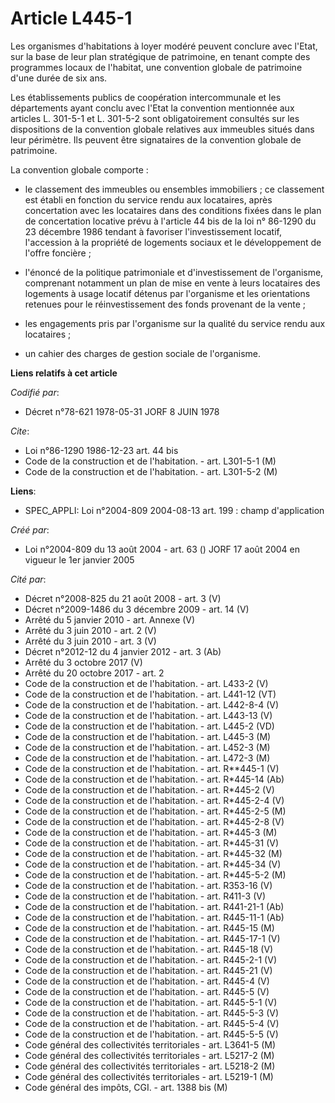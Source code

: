 # Article L445-1

Les organismes d'habitations à loyer modéré peuvent conclure avec l'Etat, sur la base de leur plan stratégique de patrimoine,
en tenant compte des programmes locaux de l'habitat, une convention globale de patrimoine d'une durée de six ans.

Les établissements publics de coopération intercommunale et les départements ayant conclu avec l'Etat la convention
mentionnée aux articles L. 301-5-1 et L. 301-5-2 sont obligatoirement consultés sur les dispositions de la convention globale
relatives aux immeubles situés dans leur périmètre. Ils peuvent être signataires de la convention globale de patrimoine.

La convention globale comporte :

- le classement des immeubles ou ensembles immobiliers ; ce classement est établi en fonction du service rendu aux
locataires, après concertation avec les locataires dans des conditions fixées dans le plan de concertation locative prévu à
l'article 44 bis de la loi n° 86-1290 du 23 décembre 1986 tendant à favoriser l'investissement locatif, l'accession à la
propriété de logements sociaux et le développement de l'offre foncière ;

- l'énoncé de la politique patrimoniale et d'investissement de l'organisme, comprenant notamment un plan de mise en vente à
leurs locataires des logements à usage locatif détenus par l'organisme et les orientations retenues pour le réinvestissement
des fonds provenant de la vente ;

- les engagements pris par l'organisme sur la qualité du service rendu aux locataires ;

- un cahier des charges de gestion sociale de l'organisme.

**Liens relatifs à cet article**

_Codifié par_:

  - Décret n°78-621 1978-05-31 JORF 8 JUIN 1978

_Cite_:

  - Loi n°86-1290 1986-12-23 art. 44 bis
  - Code de la construction et de l'habitation. - art. L301-5-1 (M)
  - Code de la construction et de l'habitation. - art. L301-5-2 (M)

**Liens**:

  - SPEC_APPLI: Loi n°2004-809 2004-08-13 art. 199 : champ d'application

_Créé par_:

  - Loi n°2004-809 du 13 août 2004 - art. 63 () JORF 17 août 2004 en vigueur le 1er janvier 2005

_Cité par_:

  - Décret n°2008-825 du 21 août 2008 - art. 3 (V)
  - Décret n°2009-1486 du 3 décembre 2009 - art. 14 (V)
  - Arrêté du 5 janvier 2010 - art. Annexe (V)
  - Arrêté du 3 juin 2010 - art. 2 (V)
  - Arrêté du 3 juin 2010 - art. 3 (V)
  - Décret n°2012-12 du 4 janvier 2012 - art. 3 (Ab)
  - Arrêté du 3 octobre 2017 (V)
  - Arrêté du 20 octobre 2017 - art. 2
  - Code de la construction et de l'habitation. - art. L433-2 (V)
  - Code de la construction et de l'habitation. - art. L441-12 (VT)
  - Code de la construction et de l'habitation. - art. L442-8-4 (V)
  - Code de la construction et de l'habitation. - art. L443-13 (V)
  - Code de la construction et de l'habitation. - art. L445-2 (VD)
  - Code de la construction et de l'habitation. - art. L445-3 (M)
  - Code de la construction et de l'habitation. - art. L452-3 (M)
  - Code de la construction et de l'habitation. - art. L472-3 (M)
  - Code de la construction et de l'habitation. - art. R**445-1 (V)
  - Code de la construction et de l'habitation. - art. R*445-14 (Ab)
  - Code de la construction et de l'habitation. - art. R*445-2 (V)
  - Code de la construction et de l'habitation. - art. R*445-2-4 (V)
  - Code de la construction et de l'habitation. - art. R*445-2-5 (M)
  - Code de la construction et de l'habitation. - art. R*445-2-8 (V)
  - Code de la construction et de l'habitation. - art. R*445-3 (M)
  - Code de la construction et de l'habitation. - art. R*445-31 (V)
  - Code de la construction et de l'habitation. - art. R*445-32 (M)
  - Code de la construction et de l'habitation. - art. R*445-34 (V)
  - Code de la construction et de l'habitation. - art. R*445-5-2 (M)
  - Code de la construction et de l'habitation. - art. R353-16 (V)
  - Code de la construction et de l'habitation. - art. R411-3 (V)
  - Code de la construction et de l'habitation. - art. R441-21-1 (Ab)
  - Code de la construction et de l'habitation. - art. R445-11-1 (Ab)
  - Code de la construction et de l'habitation. - art. R445-15 (M)
  - Code de la construction et de l'habitation. - art. R445-17-1 (V)
  - Code de la construction et de l'habitation. - art. R445-18 (V)
  - Code de la construction et de l'habitation. - art. R445-2-1 (V)
  - Code de la construction et de l'habitation. - art. R445-21 (V)
  - Code de la construction et de l'habitation. - art. R445-4 (V)
  - Code de la construction et de l'habitation. - art. R445-5 (V)
  - Code de la construction et de l'habitation. - art. R445-5-1 (V)
  - Code de la construction et de l'habitation. - art. R445-5-3 (V)
  - Code de la construction et de l'habitation. - art. R445-5-4 (V)
  - Code de la construction et de l'habitation. - art. R445-5-5 (V)
  - Code général des collectivités territoriales - art. L3641-5 (M)
  - Code général des collectivités territoriales - art. L5217-2 (M)
  - Code général des collectivités territoriales - art. L5218-2 (M)
  - Code général des collectivités territoriales - art. L5219-1 (M)
  - Code général des impôts, CGI. - art. 1388 bis (M)
